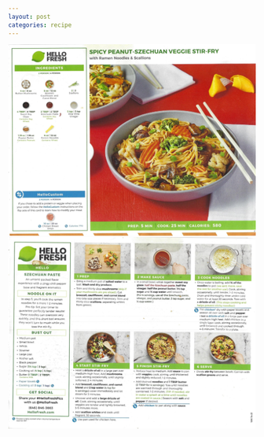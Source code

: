 ```yaml
---
layout: post
categories: recipe
---
```


![alt text](/media/Hello_Fresh/Scan_0035.jpg "Spicy Peanut-Szechuan Veggie Stir-Fry Front")
![alt text](/media/Hello_Fresh/Scan_0036.jpg "Spicy Peanut-Szechuan Veggie Stir-Fry Back")
